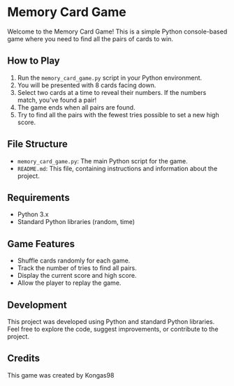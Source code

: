 # Memory Card Game

Welcome to the Memory Card Game! This is a simple Python console-based game where you need to find all the pairs of cards to win.

## How to Play

1. Run the `memory_card_game.py` script in your Python environment.
2. You will be presented with 8 cards facing down.
3. Select two cards at a time to reveal their numbers. If the numbers match, you've found a pair!
4. The game ends when all pairs are found.
5. Try to find all the pairs with the fewest tries possible to set a new high score.

## File Structure

- `memory_card_game.py`: The main Python script for the game.
- `README.md`: This file, containing instructions and information about the project.

## Requirements

- Python 3.x
- Standard Python libraries (random, time)

## Game Features

- Shuffle cards randomly for each game.
- Track the number of tries to find all pairs.
- Display the current score and high score.
- Allow the player to replay the game.

## Development

This project was developed using Python and standard Python libraries. Feel free to explore the code, suggest improvements, or contribute to the project.

## Credits

This game was created by Kongas98

